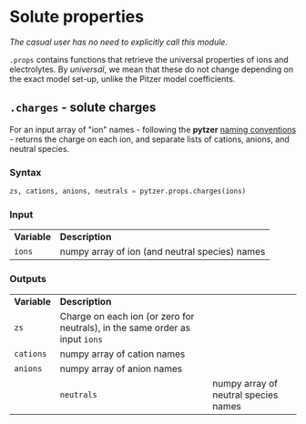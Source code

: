 # Solute properties

*The casual user has no need to explicitly call this module.*

`.props` contains functions that retrieve the universal properties of ions and electrolytes. By *universal*, we mean that these do not change depending on the exact model set-up, unlike the Pitzer model coefficients.


## `.charges` - solute charges

For an input array of "ion" names - following the **pytzer** [naming conventions](../../name-conventions) - returns the charge on each ion, and separate lists of cations, anions, and neutral species.

### Syntax

```python
zs, cations, anions, neutrals = pytzer.props.charges(ions)
```

### Input

<table><tr>

<td><strong>Variable</strong></td>
<td><strong>Description</strong></td>

</tr><tr>

<td><code>ions</code></td>
<td>numpy array of ion (and neutral species) names</td>

</tr></table>

### Outputs

<table><tr>

<td><strong>Variable</strong></td>
<td><strong>Description</strong></td>

</tr><tr>

<td><code>zs</code></td>
<td>Charge on each ion (or zero for neutrals), in the same order as input <code>ions</code></td>

</tr><tr>

<td><code>cations</code></td>
<td>numpy array of cation names</td>

</tr><tr>

<td><code>anions</code></td>
<td>numpy array of anion names</td>

</tr><td>

<td><code>neutrals</code></td>
<td>numpy array of neutral species names</td>

</tr></table>
